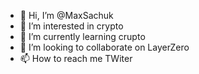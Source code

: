 - 👋 Hi, I’m @MaxSachuk
- 👀 I’m interested in crypto
- 🌱 I’m currently learning crupto
- 💞️ I’m looking to collaborate on LayerZero
- 📫 How to reach me TWiter

<!---
MaxSachuk/MaxSachuk is a ✨ special ✨ repository because its `README.md` (this file) appears on your GitHub profile.
You can click the Preview link to take a look at your changes.
--->
